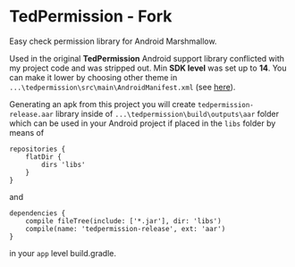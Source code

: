 # TedPermission - Fork
Easy check permission library for Android Marshmallow.

Used in the original **TedPermission** Android support library conflicted with my project code and was stripped out. Min **SDK level** was set up to **14**. You can make it lower by choosing other theme in `...\tedpermission\src\main\AndroidManifest.xml` (see [here](https://stackoverflow.com/questions/9832114/how-to-use-device-default-theme-for-app)).

Generating an apk from this project you will create `tedpermission-release.aar` library inside of `...\tedpermission\build\outputs\aar` folder which can be used in your Android project if placed in the `libs` folder by means of 

    repositories {
        flatDir {
            dirs 'libs' 
        }
    }
and

    dependencies {
        compile fileTree(include: ['*.jar'], dir: 'libs')
        compile(name: 'tedpermission-release', ext: 'aar')
    }

in your `app` level build.gradle.
